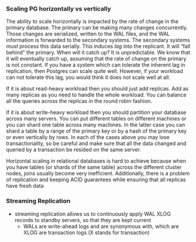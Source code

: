 
### Scaling PG horizontally vs vertically
The ability to scale horizontally is impacted by the rate of change in the primary database. The primary can be making many changes concurrently. Those changes are serialized, written to the WAL files, and the WAL information is forwarded to the secondary systems. The secondary systems *must* process this data serially. This induces *lag* into the replicant. It will “fall behind” the primary. When will it catch up? It is unpredictable. We know that it will eventually catch up, assuming that the rate of change on the primary is not constant. If you have a system which can tolerate the inherent lag in replication, then Postgres can scale quite well. However, if your workload can not tolerate this lag, you would think it does not scale well at all.

If it is about read-heavy workload then you should just add replicas. Add as many replicas as you need to handle the whole workload. You can balance all the queries across the replicas in the round robin fashion.

If it is about write-heavy workload then you should partition your database across many servers. You can put different tables on different machines or you can shard one table across many machines. In the latter case you can shard a table by a range of the primary key or by a hash of the primary key or even vertically by rows. In each of the cases above you may lose transactionality, so be careful and make sure that all the data changed and queried by a transaction be resided on the same server.

Horizontal scaling in relational databases is hard to achieve because when you have tables (or shards of the same table) across the different cluster nodes, joins usually become very inefficient. Additionally, there is a problem of replication and keeping ACID guarantees while ensuring that all replicas have fresh data

### Streaming Replication
- streaming replication allows us to continuously apply WAL XLOG records to standby servers, so that they are kept current
	- WALs are write-ahead logs and are synonymous with, which are XLOG are transaction logs (X stands for transaction)

